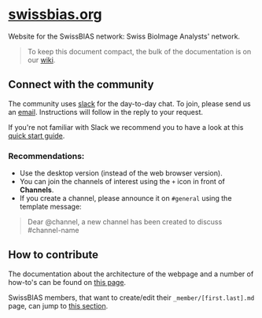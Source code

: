 # [swissbias.org](https://www.swissbias.ch)
Website for the SwissBIAS network: Swiss BioImage Analysts' network.   

> To keep this document compact, the bulk of the documentation is on our [wiki](https://github.com/SwissBIAS/SwissBIAS.github.io/wiki).

## Connect with the community
The community uses [slack](https://app.slack.com) for the day-to-day chat. To join, please send us an [email](mailto:info@swissbias.ch?subject=Request%20to%20join). Instructions will follow in the reply to your request. 

If you're not familiar with Slack we recommend you to have a look at this [quick start guide](https://slack.com/help/articles/360059928654-How-to-use-Slack--your-quick-start-guide).

### Recommendations:
- Use the desktop version (instead of the web browser version).
- You can join the channels of interest using the `+` icon in front of **Channels**. 
- If you create a channel, please announce it on `#general` using the template message:
> Dear @channel, a new channel has been created to discuss #channel-name

## How to contribute
The documentation about the architecture of the webpage and a number of how-to's can be found on [this page](https://github.com/SwissBIAS/SwissBIAS.github.io/wiki/How-to-contribute).

SwissBIAS members, that want to create/edit their `_member/[first.last].md` page, can jump to [this section](https://github.com/SwissBIAS/SwissBIAS.github.io/wiki/How-to-contribute#adding-a-member-page).
